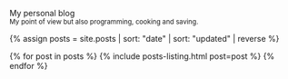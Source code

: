 <span>My personal blog<br />
    <small>My point of view but also programming, cooking and saving.</small>
</span>

{% assign posts = site.posts | sort: "date" | sort: "updated" | reverse %}

{% for post in posts %}
    {% include posts-listing.html post=post %}
{% endfor %}